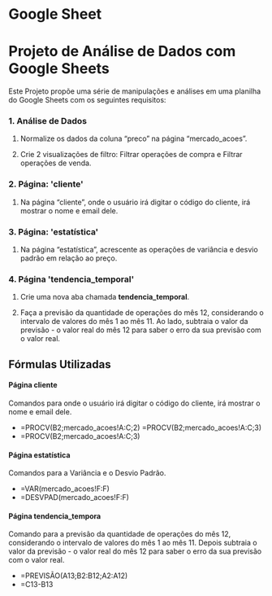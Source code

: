 # Google Sheet
# Projeto de Análise de Dados com Google Sheets

Este Projeto propõe uma série de manipulações e análises em uma planilha do Google Sheets com os seguintes requisitos:

### 1. Análise de Dados

1. Normalize os dados da coluna “preco” na página “mercado_acoes”.

2. Crie 2 visualizações de filtro: Filtrar operações de compra e Filtrar operações de venda.


### 2. Página: 'cliente'

1. Na página “cliente”, onde o usuário irá digitar o código do cliente, irá mostrar o nome e email dele.


### 3. Página: 'estatística'

1. Na página “estatística”, acrescente as operações de variância e desvio padrão em relação ao preço.


### 4. Página 'tendencia_temporal'

1. Crie uma nova aba chamada **tendencia_temporal**.

2. Faça a previsão da quantidade de operações do mês 12, considerando o intervalo de valores do mês 1 ao mês 11. Ao lado, subtraia o valor da previsão - o valor real do mês 12 para saber o erro da sua previsão com o valor real.



## Fórmulas Utilizadas

  
  #### Página cliente
  
Comandos para onde o usuário irá digitar o código do cliente, irá mostrar o nome e email dele.
  - =PROCV(B2;mercado_acoes!A:C;2) =PROCV(B2;mercado_acoes!A:C;3)
  - =PROCV(B2;mercado_acoes!A:C;3)
  
  #### Página estatística
  
  Comandos para a Variância e o Desvio Padrão.
   - =VAR(mercado_acoes!F:F)
   - =DESVPAD(mercado_acoes!F:F)

   #### Página tendencia_tempora

Comando para a previsão da quantidade de operações do mês 12, considerando o intervalo de valores do mês 1 ao mês 11. Depois subtraia o valor da previsão - o valor real do mês 12 para saber o erro da sua previsão com o valor real.
  - =PREVISÃO(A13;B2:B12;A2:A12)
  - =C13-B13

  
        
